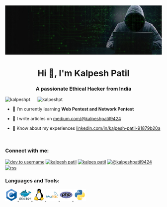 ![logo](https://github.com/Kalpeshpt/Kalpesh_Patil/blob/main/4CD74768C0F79722960FA5035F79697C.jpg)
<h1 align="center">Hi 👋, I'm Kalpesh Patil</h1>
<h3 align="center">A passionate Ethical Hacker from India</h3>
<img align="right" alt="kalpeshpt" width="400" src="https://github.com/Kalpeshpt/Kalpesh_Patil/blob/main/758T.gif"  /> </p>

<p align="left"> <img src="https://komarev.com/ghpvc/?username=kalpeshpt&label=Profile%20views&color=0e75b6&style=flat" alt="kalpeshpt" /> </p>
<p align="right" alt="kalpeshpt" width="400" src="https://github.com/Kalpeshpt/Kalpesh-patil/blob/main/81RG.gif"  /> </p>

- 🌱 I’m currently learning **Web Pentest and Network Pentest**

- 📝 I write articles on [medium.com/@kalpeshpatil9424](medium.com/@kalpeshpatil9424)

- 📄 Know about my experiences [linkedin.com/in/kalpesh-patil-91879b20a](linkedin.com/in/kalpesh-patil-91879b20a)


<!-- BLOG-POST-LIST:START -->
<!-- BLOG-POST-LIST:END -->
<br/>
<h3 align="left">Connect with me:</h3>
<p align="left">
<a href="https://dev.to/dev.to username" target="blank"><img align="center" src="https://raw.githubusercontent.com/rahuldkjain/github-profile-readme-generator/master/src/images/icons/Social/devto.svg" alt="dev.to username" height="30" width="40" /></a>
<a href="https://linkedin.com/in/kalpesh patil" target="blank"><img align="center" src="https://raw.githubusercontent.com/rahuldkjain/github-profile-readme-generator/master/src/images/icons/Social/linked-in-alt.svg" alt="kalpesh patil" height="30" width="40" /></a>
<a href="https://fb.com/kalpes patil" target="blank"><img align="center" src="https://raw.githubusercontent.com/rahuldkjain/github-profile-readme-generator/master/src/images/icons/Social/facebook.svg" alt="kalpes patil" height="30" width="40" /></a>
<a href="https://medium.com/@kalpeshpatil9424" target="blank"><img align="center" src="https://raw.githubusercontent.com/rahuldkjain/github-profile-readme-generator/master/src/images/icons/Social/medium.svg" alt="@kalpeshpatil9424" height="30" width="40" /></a>
<a href="/rss" target="blank"><img align="center" src="https://raw.githubusercontent.com/rahuldkjain/github-profile-readme-generator/master/src/images/icons/Social/rss.svg" alt="rss" height="30" width="40" /></a>
</p>


<h3 align="left">Languages and Tools:</h3>
<p align="left"> <a href="https://www.cprogramming.com/" target="_blank" rel="noreferrer"> <img src="https://raw.githubusercontent.com/devicons/devicon/master/icons/c/c-original.svg" alt="c" width="40" height="40"/> </a> <a href="https://www.docker.com/" target="_blank" rel="noreferrer"> <img src="https://raw.githubusercontent.com/devicons/devicon/master/icons/docker/docker-original-wordmark.svg" alt="docker" width="40" height="40"/> </a> <a href="https://www.linux.org/" target="_blank" rel="noreferrer"> <img src="https://raw.githubusercontent.com/devicons/devicon/master/icons/linux/linux-original.svg" alt="linux" width="40" height="40"/> </a> <a href="https://www.mysql.com/" target="_blank" rel="noreferrer"> <img src="https://raw.githubusercontent.com/devicons/devicon/master/icons/mysql/mysql-original-wordmark.svg" alt="mysql" width="40" height="40"/> </a> <a href="https://www.php.net" target="_blank" rel="noreferrer"> <img src="https://raw.githubusercontent.com/devicons/devicon/master/icons/php/php-original.svg" alt="php" width="40" height="40"/> </a> <a href="https://www.python.org" target="_blank" rel="noreferrer"> <img src="https://raw.githubusercontent.com/devicons/devicon/master/icons/python/python-original.svg" alt="python" width="40" height="40"/> </a> </p>
